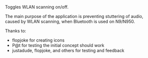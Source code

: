 Toggles WLAN scanning on/off.

The main purpose of the application is preventing stuttering of audio, caused by WLAN scanning, when Bluetooth is used on N9/N950.

Thanks to:
 - flopjoke for creating icons
 - P@t for testing the initial concept should work
 - justadude, flopjoke, and others for testing and feedback


